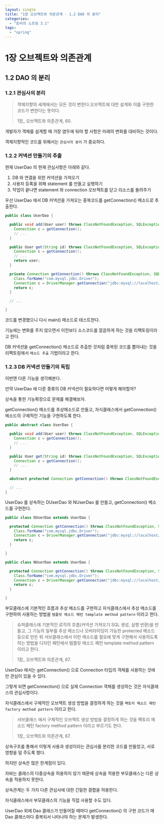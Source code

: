 ```yaml
---
layout: single
title: "1장 오브젝트와 의존관계 - 1.2 DAO 의 분리"
categories:
  - "토비의 스프링 3.1"
tags:
  - "spring"
---
```


# 1장 오브젝트와 의존관계

## 1.2 DAO 의 분리

### 1.2.1 관심사의 분리

> 객체지향의 세계에서는 모든 것이 변한다.오브젝트에 대한 설계와 이를 구현한 코드가 변한다는 뜻이다.
> 
> 1장_ 오브젝트와 의존관계, 60.

개발자가 객체를 설계할 때 가장 염두에 둬야 할 사항은 미래의 변화를 대비하는 것이다.

객체지향적인 코드를 위해서는 `관심사의 분리` 가 중요하다.

### 1.2.2 커넥션 만들기의 추출

현재 UserDao 의 현재 관심사항은 아래와 같다.

1. DB 와 연결을 위한 커넥션을 가져오기
2. 사용자 등록을 위해 statement 를 만들고 실행하기
3. 작업이 끝나면 statement 와 connection 오브젝트를 닫고 리소스를 돌려주기

우선 UserDao 에서 DB 커넥션을 가져오는 중복코드를 getConnection() 메소드로 추출한다.

```java
public class UserDao {

  public void add(User user) throws ClassNotFoundException, SQLException {
    Connection c = getConnection();
    // ...
  }

  public User get(String id) throws ClassNotFoundException, SQLException {
    Connection c = getConnection();
    // ...
    return user;
  }

  private Connection getConnection() throws ClassNotFoundException, SQLException {
    Class.forName("com.mysql.jdbc.Driver");
    Connection c = DriverManager.getConnection("jdbc:mysql://localhost/springbook?characterEncoding=UTF-8", "spring", "book");
    return c;
  }

  // ...

}
```

코드를 변경했으니 다시 main() 메소드로 테스트한다.

기능에는 변화를 주지 않으면서 이전보다 소스코드를 깔끔하게 하는 것을 리팩토링이라고 한다.

DB 커넥션을 getConnection() 메소드로 추출한 것처럼 중복된 코드를 뽑아내는 것을 리팩토링에서 `메소드 추출` 기법이라고 한다.

### 1.2.3 DB 커넥션 만들기의 독립

이번엔 다른 기능을 생각해본다.

만약 UserDao 에 다른 종류의 DB 커넥션이 필요하다면 어떻게 해야할까?

상속을 통한 기능확장으로 문제를 해결해보자.

getConnection() 메소드를 추상메소드로 만들고, 자식클래스에서 getConnection() 메소드의 구체적인 기능을 구현하도록 한다.

```java
public abstract class UserDao {

  public void add(User user) throws ClassNotFoundException, SQLException {
    Connection c = getConnection();
    // ...
  }

  public User get(String id) throws ClassNotFoundException, SQLException {
    Connection c = getConnection();
    // ...
  }

  abstract protected Connection getConnection() throws ClassNotFoundException, SQLException ;

  // ...
}
```

UserDao 를 상속하는 DUserDao 와 NUserDao 를 만들고, getConnection() 메소드를 구현한다.

```java
public class DUserDao extends UserDao {

  protected Connection getConnection() throws ClassNotFoundException, SQLException {
    Class.forName("com.mysql.jdbc.Driver");
    Connection c = DriverManager.getConnection("jdbc:mysql://localhost/springbook?characterEncoding=UTF-8", "spring", "book");
    return c;
  }

}
```

```java
public class NUserDao extends UserDao {

  protected Connection getConnection() throws ClassNotFoundException, SQLException {
    Class.forName("com.mysql.jdbc.Driver");
    Connection c = DriverManager.getConnection("jdbc:mysql://localhost/springbook?characterEncoding=UTF-8", "spring", "book");
    return c;
  }

}
```

부모클래스에 기본적인 흐름과 추상 메소드를 구현하고 자식클래스에서 추상 메소드를 구현하여 사용하는 방법을 `템플릿 메소드 패턴 template method pattern` 이라고 한다.

> 슈퍼클래스에 기본적인 로직의 흐름(커넥션 가져오기 SQL 생성, 실행 반환)을 만들고, 그 기능의 일부를 추상 메소드나 오버라이딩이 가능한 protected 메소드 등으로 만든 뒤 서브클래스에서 이런 메소드를 필요에 맞게 구현해서 사용하도록 하는 방법을 디자인 패턴에서 템플릿 메소드 패턴 template method pattern 이라고 한다.
>
> 1장_ 오브젝트와 의존관계, 67.

UserDao 에서는 getConnection() 으로 Connection 타입의 객체를 사용하는 것에만 관심이 있을 수 있다.

그렇게 되면 getConnection() 으로 실제 Connection 객체를 생성하는 것은 자식클래스의 관심사항이다.

자식클래스에서 구체적인 오브젝트 생성 방법을 결정하게 하는 것을 `팩토리 메소드 패턴 factory method pattern` 이라고 한다.

> 서브클래스 에서 구체적인 오브젝트 생성 방법을 결정하게 하는 것을 팩토리 메소드 패턴 factory method pattern 이라고 부르기도 한다.
> 
> 1장_ 오브젝트와 의존관계, 67.

상속구조를 통해서 이렇게 사용과 생성이라는 관심사를 분리한 코드를 만들었고, 서로 영향을 덜 주도록 했다.

하지만 상속은 많은 한계점이 있다.

자바는 클래스의 다중상속을 허용하지 않기 때문에 상속을 적용한 부모클래스는 다른 상속을 적용하지 못한다.

상속관계는 두 가지 다른 관심사에 대한 긴밀한 결합을 허용한다.

자식클래스에서 부모클래스의 기능을 직접 사용할 수도 있다.

UserDao 외에 Dao 클래스가 만들어질 때마다 getConnection() 의 구현 코드가 매 Dao 클래스마다 중복되서 나타나야 하는 문제가 발생한다.
